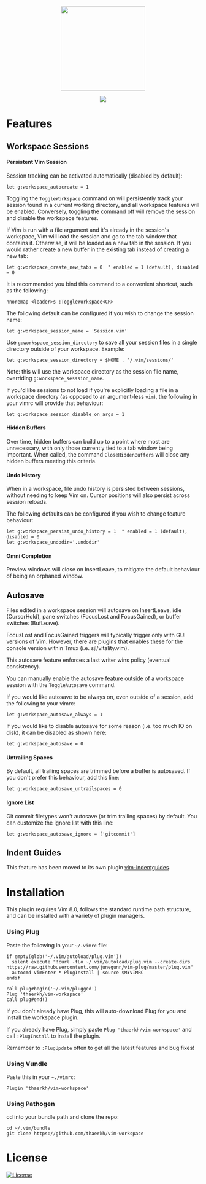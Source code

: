 <p align="center">
<img src="https://raw.githubusercontent.com/thaerkh/vim-workspace/master/wiki/screenshots/logo.png" height="220">
</p>
<p align="center">
<img src="https://raw.githubusercontent.com/thaerkh/vim-workspace/master/wiki/screenshots/demo.gif" >
</p>

# Features

## Workspace Sessions

#### Persistent Vim Session

Session tracking can be activated automatically (disabled by default):
```
let g:workspace_autocreate = 1
```

Toggling the `ToggleWorkspace` command on will persistently track your session found in a current working directory, and all workspace features will be enabled. Conversely, toggling the command off will remove the session and disable the workspace features.

If Vim is run with a file argument and it's already in the session's workspace, Vim will load the session and go to the tab window that contains it. Otherwise, it will be loaded as a new tab in the session. If you would rather create a new buffer in the existing tab instead of creating a new tab:
```
let g:workspace_create_new_tabs = 0  " enabled = 1 (default), disabled = 0
```

It is recommended you bind this command to a convenient shortcut, such as the following:
```
nnoremap <leader>s :ToggleWorkspace<CR>
```
The following default can be configured if you wish to change the session name:
```
let g:workspace_session_name = 'Session.vim'
```

Use `g:workspace_session_directory` to save all your session files in a single directory outside of your workspace. Example:
```
let g:workspace_session_directory = $HOME . '/.vim/sessions/'
```
Note: this will use the workspace directory as the session file name, overriding `g:workspace_sesssion_name`.

If you'd like sessions to not load if you're explicitly loading a file in a workspace directory (as opposed to an argument-less `vim`), the following in your vimrc will provide that behaviour:
```
let g:workspace_session_disable_on_args = 1
```

#### Hidden Buffers
Over time, hidden buffers can build up to a point where most are unnecessary, with only those currently tied to a tab window being important.
When called, the command `CloseHiddenBuffers` will close any hidden buffers meeting this criteria.

#### Undo History

When in a workspace, file undo history is persisted between sessions, without needing to keep Vim on. Cursor positions will also persist across session reloads.

The following defaults can be configured if you wish to change feature behaviour:
```
let g:workspace_persist_undo_history = 1  " enabled = 1 (default), disabled = 0
let g:workspace_undodir='.undodir'
```

#### Omni Completion
Preview windows will close on InsertLeave, to mitigate the default behaviour of being an orphaned window.

## Autosave
Files edited in a workspace session will autosave on InsertLeave, idle (CursorHold), pane switches (FocusLost and FocusGained), or buffer switches (BufLeave).

FocusLost and FocusGained triggers will typically trigger only with GUI versions of Vim. However, there are plugins that enables these for the console version within Tmux (i.e. sjl/vitality.vim).

This autosave feature enforces a last writer wins policy (eventual consistency).

You can manually enable the autosave feature outside of a workspace session with the `ToggleAutosave` command.

If you would like autosave to be always on, even outside of a session, add the following to your vimrc:
```
let g:workspace_autosave_always = 1
```

If you would like to disable autosave for some reason (i.e. too much IO on disk), it can be disabled as shown here:
```
let g:workspace_autosave = 0
```

#### Untrailing Spaces
By default, all trailing spaces are trimmed before a buffer is autosaved. If you don't prefer this behaviour, add this line:
```
let g:workspace_autosave_untrailspaces = 0
```

#### Ignore List
Git commit filetypes won't autosave (or trim trailing spaces) by default. You can customize the ignore list with this line:
```
let g:workspace_autosave_ignore = ['gitcommit']
```

## Indent Guides
This feature has been moved to its own plugin [vim-indentguides](https://github.com/thaerkh/vim-indentguides).

# Installation
This plugin requires Vim 8.0, follows the standard runtime path structure, and can be installed with a variety of plugin managers.
### Using Plug
Paste the following in your `~/.vimrc` file:
```
if empty(glob('~/.vim/autoload/plug.vim'))
  silent execute "!curl -fLo ~/.vim/autoload/plug.vim --create-dirs https://raw.githubusercontent.com/junegunn/vim-plug/master/plug.vim"
  autocmd VimEnter * PlugInstall | source $MYVIMRC
endif

call plug#begin('~/.vim/plugged')
Plug 'thaerkh/vim-workspace'
call plug#end()
```
If you don't already have Plug, this will auto-download Plug for you and install the workspace plugin.

If you already have Plug, simply paste `Plug 'thaerkh/vim-workspace'` and call `:PlugInstall` to install the plugin.

Remember to `:PlugUpdate` often to get all the latest features and bug fixes!
### Using Vundle
Paste this in your `~./vimrc`:
```
Plugin 'thaerkh/vim-workspace'
```
### Using Pathogen
cd into your bundle path and clone the repo:
```
cd ~/.vim/bundle
git clone https://github.com/thaerkh/vim-workspace
```

# License
[![License](https://img.shields.io/badge/License-Apache%202.0-blue.svg)](https://opensource.org/licenses/Apache-2.0)
